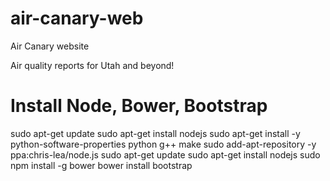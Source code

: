 air-canary-web
==============

Air Canary website

Air quality reports for Utah and beyond!


Install Node, Bower, Bootstrap
=============================
sudo apt-get update
sudo apt-get install nodejs
sudo apt-get install -y python-software-properties python g++ make
sudo add-apt-repository -y ppa:chris-lea/node.js
sudo apt-get update
sudo apt-get install nodejs
sudo npm install -g bower
bower install bootstrap
